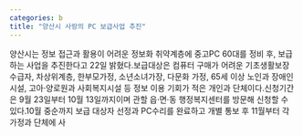 ```yaml
---
categories: b
title: "양산시 사랑의 PC 보급사업 추진"
---
```

양산시는 정보 접근과 활용이 어려운 정보화 취약계층에 중고PC 60대를 정비 후, 보급하는 사업을 추진한다고 22일 밝혔다.보급대상은 컴퓨터 구매가 어려운 기초생활보장 수급자, 차상위계층, 한부모가정, 소년소녀가장, 다문화 가정, 65세 이상 노인과 장애인 시설, 고아·양로원과 사회복지시설 등 정보 이용 기회가 적은 개인과 단체이다.신청기간은 9월 23일부터 10월 13일까지이며 관할 읍·면·동 행정복지센터를 방문해 신청할 수 있다.10월 중순까지 보급 대상자 선정과 PC수리를 완료하고 개별 통보 후 11월부터 각 가정과 단체에 사